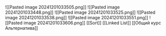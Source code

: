 ![[Pasted image 20241201033505.png]]
![[Pasted image 20241201033448.png]]
![[Pasted image 20241201033525.png]]
![[Pasted image 20241201033538.png]]
![[Pasted image 20241201033551.png]]
![[Pasted image 20241201033606.png]]
[[Sort]]
[[Linked List]]
[[Общий курс Альтернатива]]